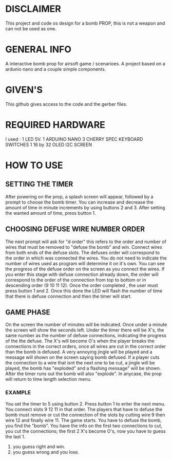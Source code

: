 
# DISCLAIMER
This project and code os design for a bomb PROP, this is not a weapon and can not be used as one.

# GENERAL INFO
A interactive bomb prop for airsoft game / scenarioes. A project based on a ardunio nano and a couple simple components.

# GIVEN'S
This github gives access to the code and the gerber files.

# REQUIRED HARDWARE
I used :
1 LED 5V.
1 ARDUINO NANO
3 CHERRY SPEC KEYBOARD SWITCHES
1 16 by 32 OLED I2C SCREEN


# HOW TO USE
## SETTING THE TIMER
After powering on the prop, a splash screen will appear, followed by a prompt to choose the bomb timer.
You can increase and decrease the amount of time in minute increments by using buttons 2 and 3.
After setting the wanted amount of time, press button 1.

## CHOOSING DEFUSE WIRE NUMBER ORDER
The next prompt will ask for "d order" this refers to the order and number of wires that must be removed to "defuse the bomb" and win.
Connect wires from both ends of the defuse slots. The defuses order will correspond to the order in which was connected the wires.
You do not need to indicate the number of wires used as program will determine it on it's own.
You can see the progress of the defuse order on the screen as you connect the wires.
If you enter this stage with defuse connection already down, the order will correspond to the order of the connection from top to bottom or in descending order (9 10 11 12).
Once the order completed , the user must press button 1 and 2. Once this done the LED will flash the number of time that there is defuse connection and then the timer will start.

## GAME PHASE
On the screen the number of minutes will be indicated. Once under a minute the screen will show the seconds left.
Under the timer there will be X's, the same number as the number of defuse connections, indicating the progress of the the defuse.
The X's will become O's when the player breaks the connections in the correct orders, once all wires are cut in the correct order than the bomb is defused.
A very annoying jingle will be played and a message will shown on the screen saying bomb defused.
If a player cuts the connection to a wire that isnt the next one to be cut, a jingle will be played, the bomb has "exploded" and a flashing message" will be shown.
After the timer runs out the bomb will also "explode".
In anycase, the prop will return to time length selection menu.

### EXAMPLE
You set the timer to 5 using button 2.
Press button 1 to enter the next menu.
You connect slots 9 12 11 in that order. The players that have to defuse the bomb must remove or cut the connection of the slots by cutting wire 9 then wire 12 and finally wire 11.
The game starts.
You have to defuse the bomb, you find the "bomb". You have the info on the first two connections to cut, you cut the connections; the first 2  X's become O's, now you have to guess the last 1.
1. you guess right and win.
2. you guess wrong and you lose.

